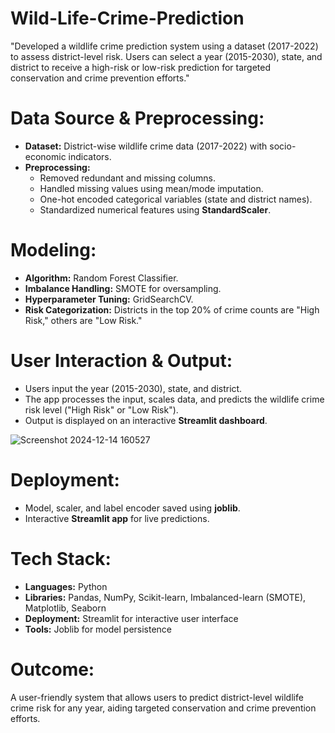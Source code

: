 # Wild-Life-Crime-Prediction
"Developed a wildlife crime prediction system using a dataset (2017-2022) to assess district-level risk. Users can select a year (2015-2030), state, and district to receive a high-risk or low-risk prediction for targeted conservation and crime prevention efforts."

# Data Source & Preprocessing:
- **Dataset:** District-wise wildlife crime data (2017-2022) with socio-economic indicators.
- **Preprocessing:**
  - Removed redundant and missing columns.
  - Handled missing values using mean/mode imputation.
  - One-hot encoded categorical variables (state and district names).
  - Standardized numerical features using **StandardScaler**.

# Modeling:
- **Algorithm:** Random Forest Classifier.
- **Imbalance Handling:** SMOTE for oversampling.
- **Hyperparameter Tuning:** GridSearchCV.
- **Risk Categorization:** Districts in the top 20% of crime counts are "High Risk," others are "Low Risk."

# User Interaction & Output:
- Users input the year (2015-2030), state, and district.
- The app processes the input, scales data, and predicts the wildlife crime risk level ("High Risk" or "Low Risk").
- Output is displayed on an interactive **Streamlit dashboard**.


![Screenshot 2024-12-14 160527](https://github.com/user-attachments/assets/8a84e6bc-f5ca-41c5-8acd-a61bac421cec)





# Deployment:
- Model, scaler, and label encoder saved using **joblib**.
- Interactive **Streamlit app** for live predictions.

# Tech Stack:
- **Languages:** Python
- **Libraries:** Pandas, NumPy, Scikit-learn, Imbalanced-learn (SMOTE), Matplotlib, Seaborn
- **Deployment:** Streamlit for interactive user interface
- **Tools:** Joblib for model persistence

# Outcome:
A user-friendly system that allows users to predict district-level wildlife crime risk for any year, aiding targeted conservation and crime prevention efforts.
